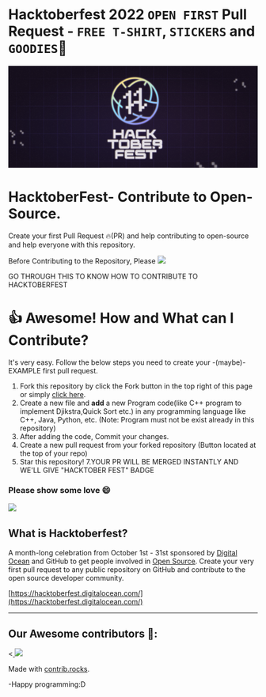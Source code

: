# Hacktoberfest 2022 `OPEN FIRST` Pull Request - `FREE T-SHIRT`, `STICKERS` and `GOODIES`🎉
![Hacktoberfest 2021](static/logo.png)

# HacktoberFest- Contribute to Open-Source.

Create your first Pull Request 🔥(PR) and help contributing to open-source and help everyone with this repository.

Before Contributing to the Repository, Please <a href="https://github.com/sainik-khaddar" aria-label="Follow @sainik-khaddar on GitHub"><img  src="https://img.shields.io/static/v1?label=FOLLOW&message=SAINIK&color=brightgreen"  />
</a>

GO THROUGH THIS TO KNOW HOW TO CONTRIBUTE TO HACKTOBERFEST


# 👍 Awesome! How and What can I Contribute? 
It's very easy. Follow the below steps you need to create your -(maybe)- EXAMPLE first pull request.
1. Fork this repository by click the Fork button in the top right of this page or simply [click here](https://github.com/sainik-khaddar/MY-LEETCODE-SOLUTIONS/fork).
2. Create a new file and **add** a new Program code(like C++ program to implement Djikstra,Quick Sort etc.) in any programming language like C++, Java, Python, etc. (Note: Program must not be exist already in this repository)
4. After adding the code, Commit your changes.
5. Create a new pull request from your forked repository (Button located at the top of your repo)
6. Star this repository!
7.YOUR PR WILL BE MERGED INSTANTLY AND WE'LL GIVE "HACKTOBER FEST" BADGE

### Please show some love 😄 
<a href="https://github.com/sainik-khaddar" aria-label="Follow @sainik-khaddar on GitHub"><img  src="https://img.shields.io/badge/Follow@sainik-khaddar-pink?style=for-the-badge"  />
</a>
<br>
## What is Hacktoberfest?
A month-long celebration from October 1st - 31st sponsored by [Digital Ocean](https://hacktoberfest.digitalocean.com/) and GitHub to get people involved in [Open Source](https://github.com/open-source). Create your very first pull request to any public repository on GitHub and contribute to the open source developer community.

[https://hacktoberfest.digitalocean.com/](https://hacktoberfest.digitalocean.com/)

***

## Our Awesome contributors 🤩:
<<a href="https://github.com/sainik-khaddar/MY-LEETCODE-SOLUTIONS/graphs/contributors">
   <img src="https://contributors-img.web.app/image?repo=sainik-khaddar/MY-LEETCODE-SOLUTIONS&max=500" />
  <!-- <img src="https://contrib.rocks/image?repo=Korak-Sengupta/MY-LEETCODE-SOLUTIONS" /> -->
</a>

Made with [contrib.rocks](https://contrib.rocks).

-Happy programming:D
